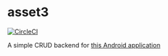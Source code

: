 # asset3
[![CircleCI](https://circleci.com/gh/franraknic/asset3/tree/master.svg?style=svg)](https://circleci.com/gh/franraknic/asset3/tree/master)

A simple CRUD backend for [this Android application](https://github.com/franraknic/AssetManager3)
